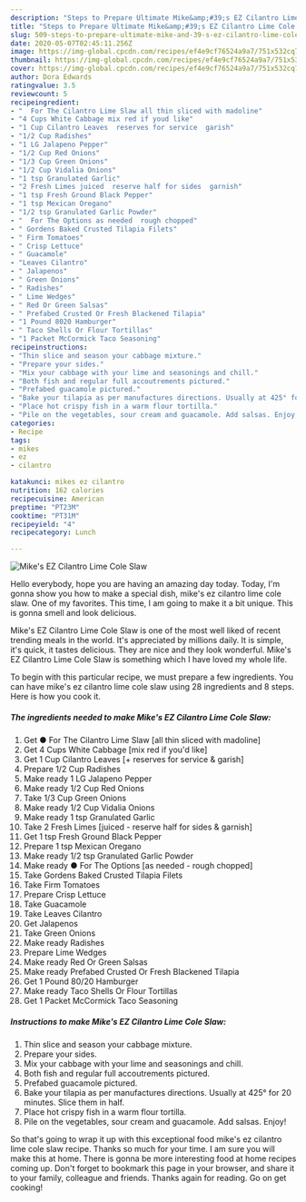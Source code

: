 ```yaml
---
description: "Steps to Prepare Ultimate Mike&amp;#39;s EZ Cilantro Lime Cole Slaw"
title: "Steps to Prepare Ultimate Mike&amp;#39;s EZ Cilantro Lime Cole Slaw"
slug: 509-steps-to-prepare-ultimate-mike-and-39-s-ez-cilantro-lime-cole-slaw
date: 2020-05-07T02:45:11.256Z
image: https://img-global.cpcdn.com/recipes/ef4e9cf76524a9a7/751x532cq70/mikes-ez-cilantro-lime-cole-slaw-recipe-main-photo.jpg
thumbnail: https://img-global.cpcdn.com/recipes/ef4e9cf76524a9a7/751x532cq70/mikes-ez-cilantro-lime-cole-slaw-recipe-main-photo.jpg
cover: https://img-global.cpcdn.com/recipes/ef4e9cf76524a9a7/751x532cq70/mikes-ez-cilantro-lime-cole-slaw-recipe-main-photo.jpg
author: Dora Edwards
ratingvalue: 3.5
reviewcount: 5
recipeingredient:
- "  For The Cilantro Lime Slaw all thin sliced with madoline"
- "4 Cups White Cabbage mix red if youd like"
- "1 Cup Cilantro Leaves  reserves for service  garish"
- "1/2 Cup Radishes"
- "1 LG Jalapeno Pepper"
- "1/2 Cup Red Onions"
- "1/3 Cup Green Onions"
- "1/2 Cup Vidalia Onions"
- "1 tsp Granulated Garlic"
- "2 Fresh Limes juiced  reserve half for sides  garnish"
- "1 tsp Fresh Ground Black Pepper"
- "1 tsp Mexican Oregano"
- "1/2 tsp Granulated Garlic Powder"
- "  For The Options as needed  rough chopped"
- " Gordens Baked Crusted Tilapia Filets"
- " Firm Tomatoes"
- " Crisp Lettuce"
- " Guacamole"
- "Leaves Cilantro"
- " Jalapenos"
- " Green Onions"
- " Radishes"
- " Lime Wedges"
- " Red Or Green Salsas"
- " Prefabed Crusted Or Fresh Blackened Tilapia"
- "1 Pound 8020 Hamburger"
- " Taco Shells Or Flour Tortillas"
- "1 Packet McCormick Taco Seasoning"
recipeinstructions:
- "Thin slice and season your cabbage mixture."
- "Prepare your sides."
- "Mix your cabbage with your lime and seasonings and chill."
- "Both fish and regular full accoutrements pictured."
- "Prefabed guacamole pictured."
- "Bake your tilapia as per manufactures directions. Usually at 425° for 20 minutes. Slice them in half."
- "Place hot crispy fish in a warm flour tortilla."
- "Pile on the vegetables, sour cream and guacamole. Add salsas. Enjoy!"
categories:
- Recipe
tags:
- mikes
- ez
- cilantro

katakunci: mikes ez cilantro 
nutrition: 162 calories
recipecuisine: American
preptime: "PT23M"
cooktime: "PT31M"
recipeyield: "4"
recipecategory: Lunch

---
```



![Mike&#39;s EZ Cilantro Lime Cole Slaw](https://img-global.cpcdn.com/recipes/ef4e9cf76524a9a7/751x532cq70/mikes-ez-cilantro-lime-cole-slaw-recipe-main-photo.jpg)

Hello everybody, hope you are having an amazing day today. Today, I'm gonna show you how to make a special dish, mike&#39;s ez cilantro lime cole slaw. One of my favorites. This time, I am going to make it a bit unique. This is gonna smell and look delicious.

Mike&#39;s EZ Cilantro Lime Cole Slaw is one of the most well liked of recent trending meals in the world. It's appreciated by millions daily. It is simple, it's quick, it tastes delicious. They are nice and they look wonderful. Mike&#39;s EZ Cilantro Lime Cole Slaw is something which I have loved my whole life.




To begin with this particular recipe, we must prepare a few ingredients. You can have mike&#39;s ez cilantro lime cole slaw using 28 ingredients and 8 steps. Here is how you cook it.

<!--inarticleads1-->

##### The ingredients needed to make Mike&#39;s EZ Cilantro Lime Cole Slaw:

1. Get  ● For The Cilantro Lime Slaw [all thin sliced with madoline]
1. Get 4 Cups White Cabbage [mix red if you&#39;d like]
1. Get 1 Cup Cilantro Leaves [+ reserves for service &amp; garish]
1. Prepare 1/2 Cup Radishes
1. Make ready 1 LG Jalapeno Pepper
1. Make ready 1/2 Cup Red Onions
1. Take 1/3 Cup Green Onions
1. Make ready 1/2 Cup Vidalia Onions
1. Make ready 1 tsp Granulated Garlic
1. Take 2 Fresh Limes [juiced - reserve half for sides &amp; garnish]
1. Get 1 tsp Fresh Ground Black Pepper
1. Prepare 1 tsp Mexican Oregano
1. Make ready 1/2 tsp Granulated Garlic Powder
1. Make ready  ● For The Options [as needed - rough chopped]
1. Take  Gordens Baked Crusted Tilapia Filets
1. Take  Firm Tomatoes
1. Prepare  Crisp Lettuce
1. Take  Guacamole
1. Take Leaves Cilantro
1. Get  Jalapenos
1. Take  Green Onions
1. Make ready  Radishes
1. Prepare  Lime Wedges
1. Make ready  Red Or Green Salsas
1. Make ready  Prefabed Crusted Or Fresh Blackened Tilapia
1. Get 1 Pound 80/20 Hamburger
1. Make ready  Taco Shells Or Flour Tortillas
1. Get 1 Packet McCormick Taco Seasoning




<!--inarticleads2-->

##### Instructions to make Mike&#39;s EZ Cilantro Lime Cole Slaw:

1. Thin slice and season your cabbage mixture.
1. Prepare your sides.
1. Mix your cabbage with your lime and seasonings and chill.
1. Both fish and regular full accoutrements pictured.
1. Prefabed guacamole pictured.
1. Bake your tilapia as per manufactures directions. Usually at 425° for 20 minutes. Slice them in half.
1. Place hot crispy fish in a warm flour tortilla.
1. Pile on the vegetables, sour cream and guacamole. Add salsas. Enjoy!




So that's going to wrap it up with this exceptional food mike&#39;s ez cilantro lime cole slaw recipe. Thanks so much for your time. I am sure you will make this at home. There is gonna be more interesting food at home recipes coming up. Don't forget to bookmark this page in your browser, and share it to your family, colleague and friends. Thanks again for reading. Go on get cooking!
